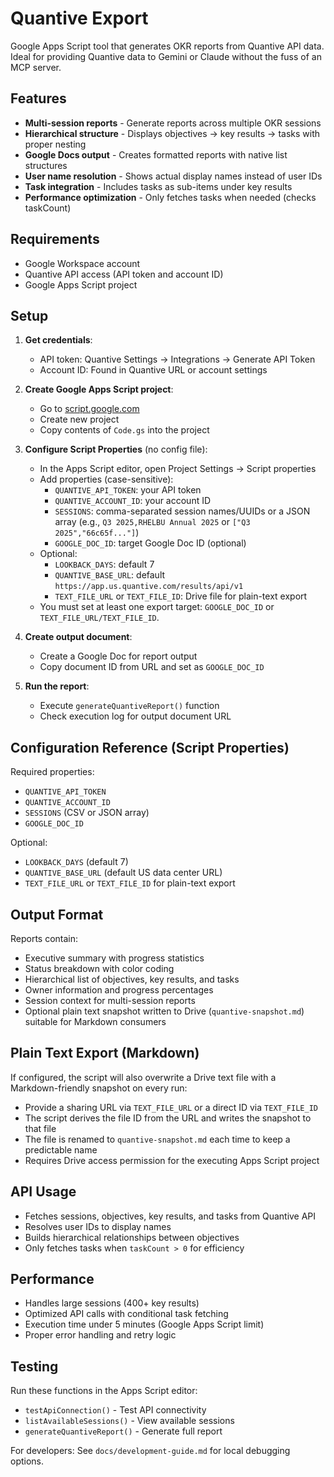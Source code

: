 # Quantive Export

Google Apps Script tool that generates OKR reports from Quantive API data. Ideal for providing Quantive data to Gemini or Claude without the fuss of an MCP server.

## Features

- **Multi-session reports** - Generate reports across multiple OKR sessions
- **Hierarchical structure** - Displays objectives → key results → tasks with proper nesting
- **Google Docs output** - Creates formatted reports with native list structures
- **User name resolution** - Shows actual display names instead of user IDs
- **Task integration** - Includes tasks as sub-items under key results
- **Performance optimization** - Only fetches tasks when needed (checks taskCount)

## Requirements

- Google Workspace account
- Quantive API access (API token and account ID)
- Google Apps Script project

## Setup

1. **Get credentials**:
   - API token: Quantive Settings → Integrations → Generate API Token
   - Account ID: Found in Quantive URL or account settings

2. **Create Google Apps Script project**:
   - Go to [script.google.com](https://script.google.com)
   - Create new project
   - Copy contents of `Code.gs` into the project

3. **Configure Script Properties** (no config file):
   - In the Apps Script editor, open Project Settings → Script properties
   - Add properties (case-sensitive):
     - `QUANTIVE_API_TOKEN`: your API token
     - `QUANTIVE_ACCOUNT_ID`: your account ID
     - `SESSIONS`: comma-separated session names/UUIDs or a JSON array (e.g., `Q3 2025,RHELBU Annual 2025` or `["Q3 2025","66c65f..."]`)
     - `GOOGLE_DOC_ID`: target Google Doc ID (optional)
   - Optional:
     - `LOOKBACK_DAYS`: default 7
     - `QUANTIVE_BASE_URL`: default `https://app.us.quantive.com/results/api/v1`
     - `TEXT_FILE_URL` or `TEXT_FILE_ID`: Drive file for plain-text export
   - You must set at least one export target: `GOOGLE_DOC_ID` or `TEXT_FILE_URL/TEXT_FILE_ID`.

4. **Create output document**:
   - Create a Google Doc for report output
   - Copy document ID from URL and set as `GOOGLE_DOC_ID`

5. **Run the report**:
   - Execute `generateQuantiveReport()` function
   - Check execution log for output document URL

## Configuration Reference (Script Properties)

Required properties:
- `QUANTIVE_API_TOKEN`
- `QUANTIVE_ACCOUNT_ID`
- `SESSIONS` (CSV or JSON array)
- `GOOGLE_DOC_ID`

Optional:
- `LOOKBACK_DAYS` (default 7)
- `QUANTIVE_BASE_URL` (default US data center URL)
- `TEXT_FILE_URL` or `TEXT_FILE_ID` for plain-text export

## Output Format

Reports contain:
- Executive summary with progress statistics
- Status breakdown with color coding
- Hierarchical list of objectives, key results, and tasks
- Owner information and progress percentages
- Session context for multi-session reports
 - Optional plain text snapshot written to Drive (`quantive-snapshot.md`) suitable for Markdown consumers

## Plain Text Export (Markdown)

If configured, the script will also overwrite a Drive text file with a Markdown-friendly snapshot on every run:

- Provide a sharing URL via `TEXT_FILE_URL` or a direct ID via `TEXT_FILE_ID`
- The script derives the file ID from the URL and writes the snapshot to that file
- The file is renamed to `quantive-snapshot.md` each time to keep a predictable name
- Requires Drive access permission for the executing Apps Script project

## API Usage

- Fetches sessions, objectives, key results, and tasks from Quantive API
- Resolves user IDs to display names
- Builds hierarchical relationships between objectives
- Only fetches tasks when `taskCount > 0` for efficiency

## Performance

- Handles large sessions (400+ key results)
- Optimized API calls with conditional task fetching
- Execution time under 5 minutes (Google Apps Script limit)
- Proper error handling and retry logic

## Testing

Run these functions in the Apps Script editor:
- `testApiConnection()` - Test API connectivity
- `listAvailableSessions()` - View available sessions
- `generateQuantiveReport()` - Generate full report

For developers: See `docs/development-guide.md` for local debugging options.